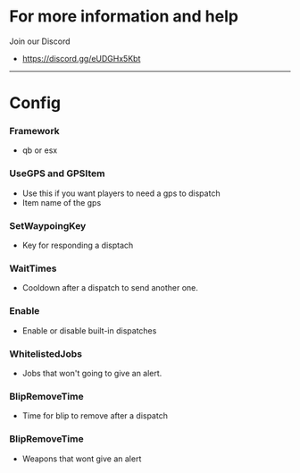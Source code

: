 # For more information and help
Join our Discord
* https://discord.gg/eUDGHx5Kbt
---

# Config
### Framework
* qb or esx
### UseGPS and GPSItem
* Use this if you want players to need a gps to dispatch
* Item name of the gps
### SetWaypoingKey 
* Key for responding a disptach
### WaitTimes
* Cooldown after a dispatch to send another one.
### Enable
* Enable or disable built-in dispatches
### WhitelistedJobs
* Jobs that won't going to give an alert.
### BlipRemoveTime
* Time for blip to remove after a dispatch
### BlipRemoveTime
* Weapons that wont give an alert
